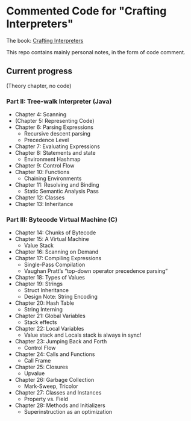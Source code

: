 # Commented Code for "Crafting Interpreters"

The book: [Crafting Interpreters](http://craftinginterpreters.com/)

This repo contains mainly personal notes, in the form of code comment.

## Current progress

(Theory chapter, no code)

### Part II: Tree-walk Interpreter (Java)

- Chapter 4: Scanning
- (Chapter 5: Representing Code)
- Chapter 6: Parsing Expressions
  - Recursive descent parsing
  - Precedence Level
- Chapter 7: Evaluating Expressions
- Chapter 8: Statements and state
  - Environment Hashmap
- Chapter 9: Control Flow
- Chapter 10: Functions
  - Chaining Environments
- Chapter 11: Resolving and Binding
  - Static Semantic Analysis Pass
- Chapter 12: Classes
- Chapter 13: Inheritance

### Part III: Bytecode Virtual Machine (C)

- Chapter 14: Chunks of Bytecode
- Chapter 15: A Virtual Machine
  - Value Stack
- Chapter 16: Scanning on Demand
- Chapter 17: Compiling Expressions
  - Single-Pass Compilation
  - Vaughan Pratt’s “top-down operator precedence parsing”
- Chapter 18: Types of Values
- Chapter 19: Strings
  - Struct Inheritance
  - Design Note: String Encoding
- Chapter 20: Hash Table
  - String Interning
- Chapter 21: Global Variables
  - Stack effects
- Chapter 22: Local Variables
  - Value stack and Locals stack is always in sync!
- Chapter 23: Jumping Back and Forth
  - Control Flow
- Chapter 24: Calls and Functions
  - Call Frame
- Chapter 25: Closures
  - Upvalue
- Chapter 26: Garbage Collection
  - Mark-Sweep, Tricolor
- Chapter 27: Classes and Instances
  - Property vs. Field
- Chapter 28: Methods and Initializers
  - Superinstruction as an optimization